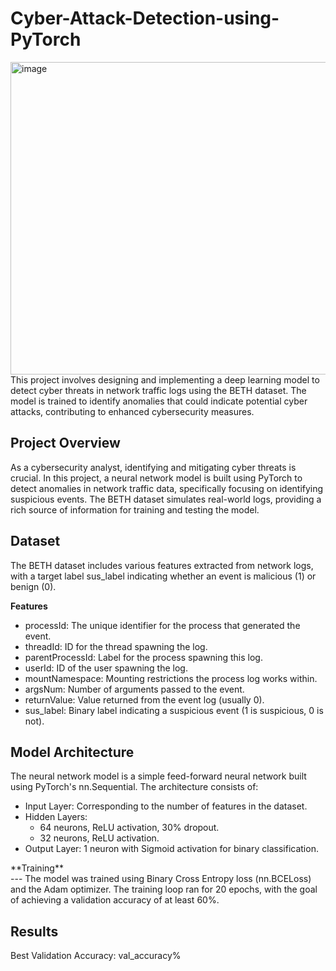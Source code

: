 # Cyber-Attack-Detection-using-PyTorch
<img width="800" height="500" alt="image" src="https://github.com/user-attachments/assets/b9f1482f-51ef-4956-af39-87f767ed85fd" />
</br>
This project involves designing and implementing a deep learning model to detect cyber threats in network traffic logs using the BETH dataset. The model is trained to identify anomalies that could indicate potential cyber attacks, contributing to enhanced cybersecurity measures.

**Project Overview**
---
As a cybersecurity analyst, identifying and mitigating cyber threats is crucial. In this project, a neural network model is built using PyTorch to detect anomalies in network traffic data, specifically focusing on identifying suspicious events. The BETH dataset simulates real-world logs, providing a rich source of information for training and testing the model.

**Dataset**
---
The BETH dataset includes various features extracted from network logs, with a target label sus_label indicating whether an event is malicious (1) or benign (0).

**Features**
- processId: The unique identifier for the process that generated the event.
- threadId: ID for the thread spawning the log.
- parentProcessId: Label for the process spawning this log.
- userId: ID of the user spawning the log.
- mountNamespace: Mounting restrictions the process log works within.
- argsNum: Number of arguments passed to the event.
- returnValue: Value returned from the event log (usually 0).
- sus_label: Binary label indicating a suspicious event (1 is suspicious, 0 is not).

**Model Architecture**
---
The neural network model is a simple feed-forward neural network built using PyTorch's nn.Sequential. The architecture consists of:

- Input Layer: Corresponding to the number of features in the dataset.
- Hidden Layers:
     - 64 neurons, ReLU activation, 30% dropout.
     - 32 neurons, ReLU activation.
- Output Layer: 1 neuron with Sigmoid activation for binary classification.

</hr>
**Training**
</br>
---
The model was trained using Binary Cross Entropy loss (nn.BCELoss) and the Adam optimizer. The training loop ran for 20 epochs, with the goal of achieving a validation accuracy of at least 60%.

**Results**
---
Best Validation Accuracy: val_accuracy%
